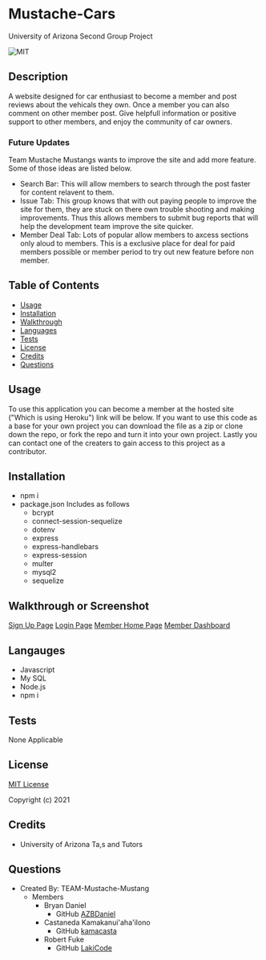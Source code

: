 # Mustache-Cars
University of Arizona Second Group Project

![MIT](https://img.shields.io/static/v1.svg?label=License&message=MIT&color=Orange)

## Description

A website designed for car enthusiast to become a member and post reviews about the vehicals they own. Once a member you can also comment on other member post. Give helpfull information or positive support to other members, and enjoy the community of car owners.

### Future Updates

  Team Mustache Mustangs wants to improve the site and add more feature. Some of those ideas are listed below.
  - Search Bar: This will allow members to search through the post faster for content relavent to them.
  - Issue Tab: This group knows that with out paying people to improve the site for them, they are stuck on there own trouble shooting and making improvements. Thus this allows members to submit bug reports that will help the development team improve the site quicker.
  - Member Deal Tab: Lots of popular allow members to axcess sections only aloud to members. This is a exclusive place for deal for paid members possible or member period to try out new feature before non member.


## Table of Contents

- [Usage](#usage)
- [Installation](#installation)
- [Walkthrough](#walkthrough)
- [Languages](#languages)
- [Tests](#tests)
- [License](#license)
- [Credits](#credits)
- [Questions](#questions)

## Usage

To use this application you can become a member at the hosted site ("Which is using Heroku") link will be below. If you want to use this code as a base for your own project you can download the file as a zip or clone down the repo, or fork the repo and turn it into your own project. Lastly you can contact one of the creaters to gain access to this project as a contributor. 

## Installation
- npm i
- package.json Includes as follows
  - bcrypt
  - connect-session-sequelize
  - dotenv
  - express
  - express-handlebars
  - express-session
  - multer
  - mysql2
  - sequelize
 


## Walkthrough or Screenshot
[Sign Up Page](public/images/signupPage.PNG)
[Login Page](public/images/loginPage.PNG)
[Member Home Page](public/images/memberHomePage.PNG)
[Member Dashboard](public/images/memberDashboardPage.PNG)

## Langauges
- Javascript
- My SQL
- Node.js
- npm i

## Tests
None Applicable 

## License
[MIT License](https://opensource.org/licenses/MIT)

Copyright (c) 2021

## Credits

- University of Arizona Ta,s and Tutors

## Questions

- Created By: TEAM-Mustache-Mustang
  - Members 
    - Bryan Daniel 
        - GitHub [AZBDaniel](https://github.com/AZBDaniel)
    - Castaneda Kamakanui'aha'ilono
        - GitHub [kamacasta](https://github.com/kamacasta)
    - Robert Fuke
        - GitHub [LakiCode](https://github.com/LakiCode)